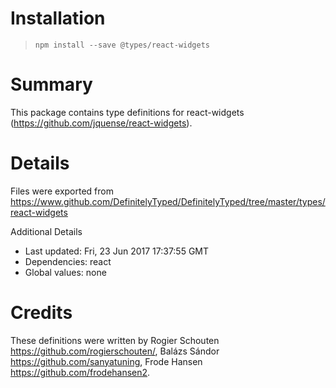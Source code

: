 # Installation
> `npm install --save @types/react-widgets`

# Summary
This package contains type definitions for react-widgets (https://github.com/jquense/react-widgets).

# Details
Files were exported from https://www.github.com/DefinitelyTyped/DefinitelyTyped/tree/master/types/react-widgets

Additional Details
 * Last updated: Fri, 23 Jun 2017 17:37:55 GMT
 * Dependencies: react
 * Global values: none

# Credits
These definitions were written by Rogier Schouten <https://github.com/rogierschouten/>, Balázs Sándor <https://github.com/sanyatuning>, Frode Hansen <https://github.com/frodehansen2>.

